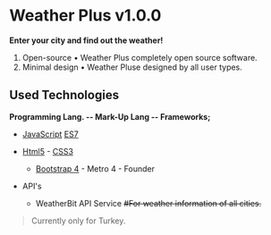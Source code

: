 # Weather Plus v1.0.0
**Enter your city and find out the weather!**
 1. Open-source 
	 • Weather Plus completely open source software.
 3. Minimal design 
	 • Weather Pluse designed by all user types.

## Used Technologies
 **Programming Lang. -- Mark-Up Lang -- Frameworks;** 
 - [JavaScript](https://en.wikipedia.org/wiki/JavaScript) [ES7](https://en.wikipedia.org/wiki/ECMAScript#10th_Edition_-_ECMAScript_2019) 
 - [Html5](https://en.wikipedia.org/wiki/HTML5) - [CSS3](https://en.wikipedia.org/wiki/Cascading_Style_Sheets#CSS_3) 
	 - [Bootstrap 4](https://en.wikipedia.org/wiki/Bootstrap_%28front-end_framework%29) - Metro 4 - Founder

 - API's 	
	  - WeatherBit API Service ~~#For weather information of all cities.~~

> Currently only for Turkey.
